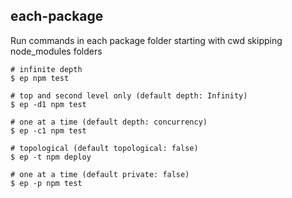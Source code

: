 ## each-package

Run commands in each package folder starting with cwd skipping node_modules folders

```
# infinite depth
$ ep npm test

# top and second level only (default depth: Infinity)
$ ep -d1 npm test

# one at a time (default depth: concurrency)
$ ep -c1 npm test

# topological (default topological: false)
$ ep -t npm deploy

# one at a time (default private: false)
$ ep -p npm test
```
